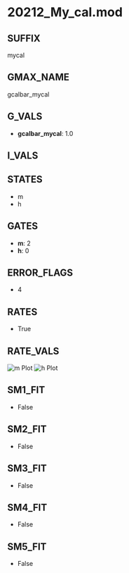 # 20212_My_cal.mod

## SUFFIX

mycal

## GMAX_NAME

gcalbar_mycal

## G_VALS

- **gcalbar_mycal**: 1.0

## I_VALS


## STATES

- m
- h

## GATES

- **m**: 2
- **h**: 0

## ERROR_FLAGS

- 4

## RATES

- True

## RATE_VALS

![m Plot](/Users/pbozelos/Dropbox/icg-Chai-Panos/supermodels/output_markdown_files/Ca/20212_My_cal.mod/images/m.png)
![h Plot](/Users/pbozelos/Dropbox/icg-Chai-Panos/supermodels/output_markdown_files/Ca/20212_My_cal.mod/images/h.png)

## SM1_FIT

- False

## SM2_FIT

- False

## SM3_FIT

- False

## SM4_FIT

- False

## SM5_FIT

- False

